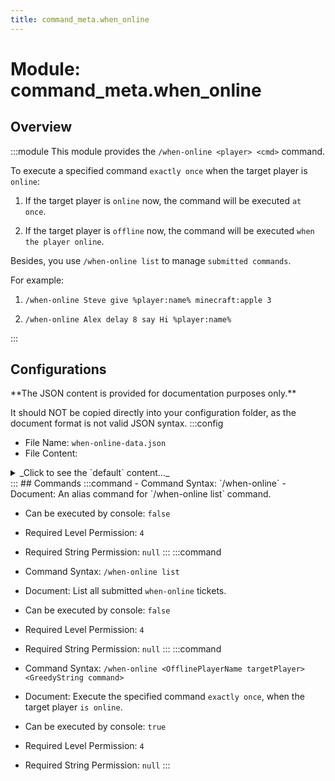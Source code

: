 ```yaml
---
title: command_meta.when_online
---
```



# Module: command_meta.when_online

## Overview
:::module
  This module provides the `/when-online <player> <cmd>` command.
  
  To execute a specified command `exactly once` when the target player is `online`:
  
  1. If the target player is `online` now, the command will be executed `at once`.
  
  2. If the target player is `offline` now, the command will be executed `when the player online`.
  
  
  
  Besides, you use `/when-online list` to manage `submitted commands`.
  
  
  
  For example:
  
  1. `/when-online Steve give %player:name% minecraft:apple 3`
  
  2. `/when-online Alex delay 8 say Hi %player:name%`


:::
## Configurations
<Admonition type="warning" icon="" title="">
**The JSON content is provided for documentation purposes only.**

It should NOT be copied directly into your configuration folder, as the document format is not valid JSON syntax.
</Admonition>
:::config
- File Name: `when-online-data.json`
- File Content: 
<details>

<summary>_Click to see the `default` content..._</summary>

```json showLineNumbers title="config/fuji/modules/command_meta/when_online/when-online-data.json"
{
  "tickets": []
}
```
</details>
:::
## Commands
:::command
- Command Syntax: `/when-online`
- Document:   An alias command for `/when-online list` command.


- Can be executed by console: `false`
- Required Level Permission: `4`
- Required String Permission: `null`
:::
:::command
- Command Syntax: `/when-online list`
- Document:   List all submitted `when-online` tickets.


- Can be executed by console: `false`
- Required Level Permission: `4`
- Required String Permission: `null`
:::
:::command
- Command Syntax: `/when-online <OfflinePlayerName targetPlayer> <GreedyString command>`
- Document:   Execute the specified command `exactly once`, when the target player `is online`.


- Can be executed by console: `true`
- Required Level Permission: `4`
- Required String Permission: `null`
:::
